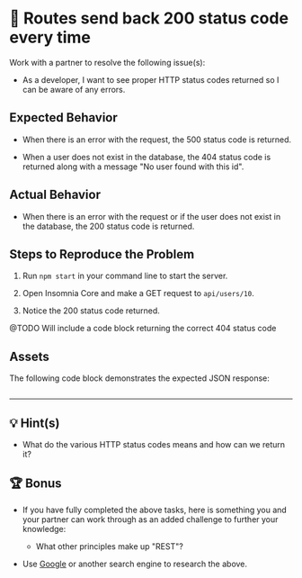 # 🐛 Routes send back 200 status code every time

Work with a partner to resolve the following issue(s):

* As a developer, I want to see proper HTTP status codes returned so I can be aware of any errors.

## Expected Behavior

* When there is an error with the request, the 500 status code is returned.

* When a user does not exist in the database, the 404 status code is returned along with a message "No user found with this id".

## Actual Behavior

* When there is an error with the request or if the user does not exist in the database, the 200 status code is returned.

## Steps to Reproduce the Problem

1. Run `npm start` in your command line to start the server.

2. Open Insomnia Core and make a GET request to `api/users/10`.

3. Notice the 200 status code returned.

@TODO Will include a code block returning the correct 404 status code
## Assets

The following code block demonstrates the expected JSON response:

![]()

---

## 💡 Hint(s)

* What do the various HTTP status codes means and how can we return it?

## 🏆 Bonus

* If you have fully completed the above tasks, here is something you and your partner can work through as an added challenge to further your knowledge:

  * What other principles make up "REST"?

* Use [Google](https://www.google.com) or another search engine to research the above.